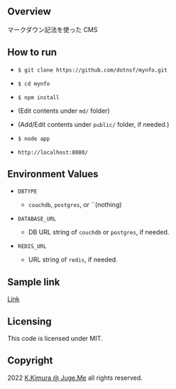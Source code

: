 ## Overview

マークダウン記法を使った CMS


## How to run

- `$ git clone https://github.com/dotnsf/mynfo.git`

- `$ cd mynfo`

- `$ npm install`

- (Edit contents under `md/` folder)

- (Add/Edit contents under `public/` folder, if needed.)

- `$ node app`

- `http://localhost:8080/`


## Environment Values

- `DBTYPE`

  - `couchdb`, `postgres`, or ``(nothing)

- `DATABASE_URL`

  - DB URL string of `couchdb` or `postgres`, if needed.

- `REDIS_URL`

  - URL string of `redis`, if needed.


## Sample link

[Link](/sample)


## Licensing

This code is licensed under MIT.


## Copyright

2022  [K.Kimura @ Juge.Me](https://github.com/dotnsf) all rights reserved.
